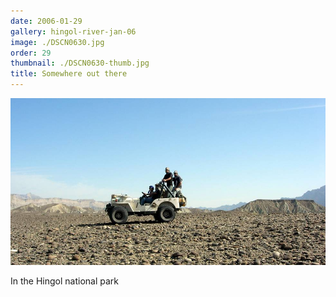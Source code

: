 ```yaml
---
date: 2006-01-29
gallery: hingol-river-jan-06
image: ./DSCN0630.jpg
order: 29
thumbnail: ./DSCN0630-thumb.jpg
title: Somewhere out there
---
```


![Somewhere out there](./DSCN0630.jpg)

In the Hingol national park